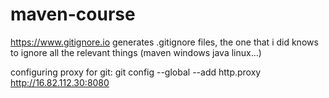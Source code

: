 # maven-course

https://www.gitignore.io generates .gitignore files,  the one that i did knows to ignore all the relevant things (maven windows java linux...)

configuring proxy for git:
git config --global --add http.proxy http://16.82.112.30:8080
